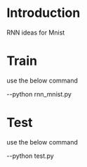 # Introduction
RNN ideas for Mnist
# Train
use the below command

--python rnn_mnist.py
# Test
use the below command

--python test.py
